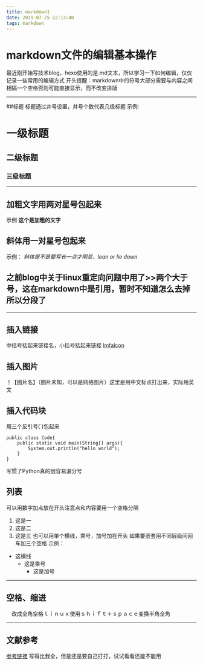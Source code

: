 ```yaml
---
title: markdown1
date: 2019-07-25 22:13:40
tags: markdown
---
```


# markdown文件的编辑基本操作
最近刚开始写技术blog，hexo使用的是.md文本，所以学习一下如何编辑，仅仅记录一些常用的编辑方式
开头提醒：markdown中的符号大部分需要与内容之间相隔一个空格否则可能直接显示，而不改变排版

---

##标题
标题通过井号设置，井号个数代表几级标题
示例:
# 一级标题
## 二级标题
### 三级标题

---

## 加粗文字用两对星号包起来
示例
**这个是加粗的文字**
## 斜体用一对星号包起来
示例：
*斜体是不是要写长一点才明显，lean or lie down*
## 之前blog中关于linux重定向问题中用了>>两个大于号，这在markdown中是引用，暂时不知道怎么去掉所以分段了

---

## 插入链接
中括号括起来链接名，小括号括起来链接
[lmfalcon](https://lmfalcon.github.io/)

## 插入图片
！【图片名】（图片未知，可以是网络图片）这里是用中文标点打出来，实际用英文

## 插入代码块
用三个反引号(`)包起来
```
public class Code{
	public static void main(String[] args){
		System.out.println("hello world");
	}
}

```
写惯了Python真的很容易漏分号

## 列表
可以用数字加点放在开头注意点和内容要用一个空格分隔
1. 这是一
2. 这是二
3. 这是三
也可以用单个横线，乘号，加号加在开头
如果要嵌套用不同层级间回车加三个空格
示例：
- 这横线   
   * 这是乘号   
      + 这是加号

---

## 空格、缩进
　改成全角空格ｌｉｎｕｘ使用ｓｈｉｆｔ＋ｓｐａｃｅ变换半角全角


---

## 文献参考
[参考链接](https://www.jianshu.com/p/191d1e21f7ed)
写得比我全，但是还是要自己打打，试试看看还能不能用
